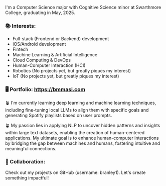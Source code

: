 I'm a Computer Science major with Cognitive Science minor at Swarthmore College, graduating in May, 2025.

### 📚 Interests:
 - Full-stack (Frontend or Backend) development
 - iOS/Android development
 - Fintech
 - Machine Learning & Artificial Intelligence
 - Cloud Computing & DevOps
 - Human-Computer Interaction (HCI)
 - Robotics (No projects yet, but greatly piques my interest)
 - IoT (No projects yet, but greatly piques my interest)

### 🖥️  Portfolio: https://bmmasi.com

🪴 I'm currently learning deep learning and machine learning techniques, including fine-tuning local LLMs to align them with specific goals and generating Spotify playlists based on user prompts.

🪴 My passion lies in applying NLP to uncover hidden patterns and insights within large text datasets, enabling the creation of human-centered applications. My ultimate goal is to enhance human-computer interactions by bridging the gap between machines and humans, fostering intuitive and meaningful connections.

### 🚀 Collaboration: 
Check out my projects on GitHub (username: branley1). Let's create something impactful!
